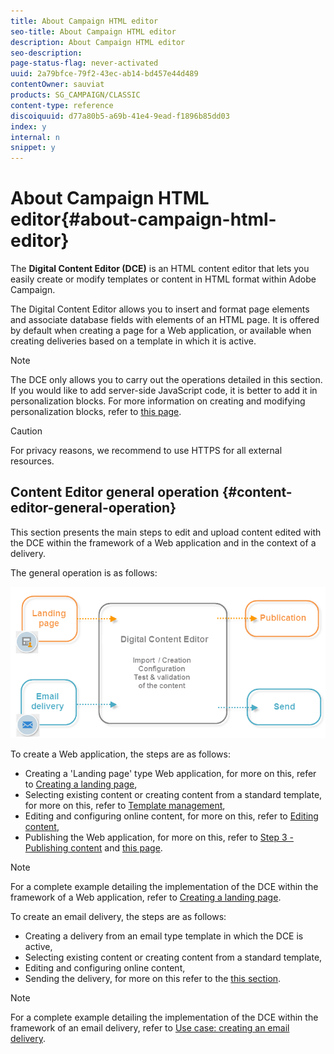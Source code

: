 ```yaml
---
title: About Campaign HTML editor
seo-title: About Campaign HTML editor
description: About Campaign HTML editor
seo-description: 
page-status-flag: never-activated
uuid: 2a79bfce-79f2-43ec-ab14-bd457e44d489
contentOwner: sauviat
products: SG_CAMPAIGN/CLASSIC
content-type: reference
discoiquuid: d77a80b5-a69b-41e4-9ead-f1896b85dd03
index: y
internal: n
snippet: y
---
```


# About Campaign HTML editor{#about-campaign-html-editor}

The **Digital Content Editor (DCE)** is an HTML content editor that lets you easily create or modify templates or content in HTML format within Adobe Campaign.

The Digital Content Editor allows you to insert and format page elements and associate database fields with elements of an HTML page. It is offered by default when creating a page for a Web application, or available when creating deliveries based on a template in which it is active.

>[!NOTE]
>
>The DCE only allows you to carry out the operations detailed in this section.  
>If you would like to add server-side JavaScript code, it is better to add it in personalization blocks. For more information on creating and modifying personalization blocks, refer to [this page](../../delivery/using/personalization-blocks.md).

>[!CAUTION]
>
>For privacy reasons, we recommend to use HTTPS for all external resources.

## Content Editor general operation {#content-editor-general-operation}

This section presents the main steps to edit and upload content edited with the DCE within the framework of a Web application and in the context of a delivery.

The general operation is as follows: 

![](assets/dce_schema.png)

To create a Web application, the steps are as follows:

* Creating a 'Landing page' type Web application, for more on this, refer to [Creating a landing page](../../web/using/creating-a-landing-page.md),
* Selecting existing content or creating content from a standard template, for more on this, refer to [Template management](../../web/using/template-management.md),
* Editing and configuring online content, for more on this, refer to [Editing content](../../web/using/editing-content.md),
* Publishing the Web application, for more on this, refer to [Step 3 - Publishing content](../../web/using/about-campaign-html-editor.md#step-3---publishing-content) and [this page](../../web/using/publishing-a-web-form.md#managing-web-forms-delivery-and-tracking).

>[!NOTE]
>
>For a complete example detailing the implementation of the DCE within the framework of a Web application, refer to [Creating a landing page](../../web/using/creating-a-landing-page.md).

To create an email delivery, the steps are as follows:

* Creating a delivery from an email type template in which the DCE is active,
* Selecting existing content or creating content from a standard template,
* Editing and configuring online content,
* Sending the delivery, for more on this refer to the [this section](../../delivery/using/communication-channels.md).

>[!NOTE]
>
>For a complete example detailing the implementation of the DCE within the framework of an email delivery, refer to [Use case: creating an email delivery](../../web/using/use-case--creating-an-email-delivery.md).


